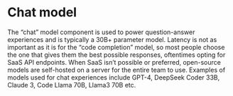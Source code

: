 # Chat model

The “chat” model component is used to power question-answer experiences and is typically a 30B+ parameter model. Latency is not as important as it is for the “code completion” model, so most people choose the one that gives them the best possible responses, oftentimes opting for SaaS API endpoints. When SaaS isn’t possible or preferred, open-source models are self-hosted on a server for the entire team to use. Examples of models used for chat experiences include GPT-4, DeepSeek Coder 33B, Claude 3, Code Llama 70B, Llama3 70B etc.

